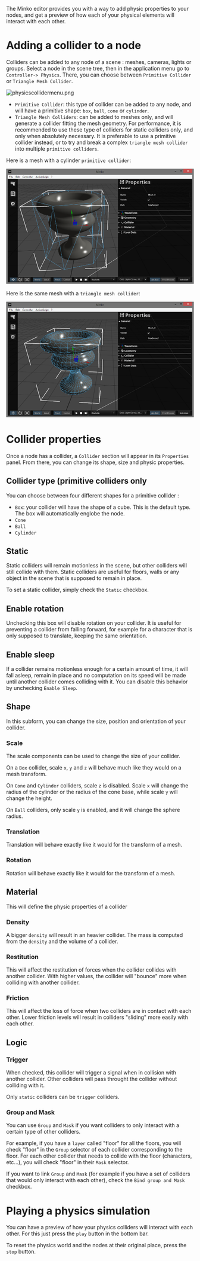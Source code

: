 The Minko editor provides you with a way to add physic properties to your nodes, and get a preview of how each of your physical elements will interact with each other.

Adding a collider to a node
===========================

Colliders can be added to any node of a scene : meshes, cameras, lights or groups. Select a node in the scene tree, then in the application menu go to `Controller-> Physics`. There, you can choose between `Primitive Collider` or `Triangle Mesh Collider`.

![](physicscollidermenu.png "physicscollidermenu.png")

-   `Primitive Collider`: this type of collider can be added to any node, and will have a primitive shape: `box`, `ball`, `cone` or `cylinder`.
-   `Triangle Mesh Colliders`: can be added to meshes only, and will generate a collider fitting the mesh geometry. For performance, it is recommended to use these type of colliders for static colliders only, and only when absolutely necessary. It is preferable to use a primitive collider instead, or to try and break a complex `triangle mesh collider` into multiple `primitive colliders`.

Here is a mesh with a cylinder `primitive collider`:

![](images/Primitivecollider.png "Images/Primitivecollider.png")

Here is the same mesh with a `triangle mesh collider`:

![](images/Trianglemeshcollider.png "images/Trianglemeshcollider.png")

Collider properties
===================

Once a node has a collider, a `Collider` section will appear in its `Properties` panel. From there, you can change its shape, size and physic properties.

Collider type (primitive colliders only
---------------------------------------

You can choose between four different shapes for a primitive collider :

-   `Box`: your collider will have the shape of a cube. This is the default type. The box will automatically englobe the node.
-   `Cone`
-   `Ball`
-   `Cylinder`

Static
------

Static colliders will remain motionless in the scene, but other colliders will still collide with them. Static colliders are useful for floors, walls or any object in the scene that is supposed to remain in place.

To set a static collider, simply check the `Static` checkbox.

Enable rotation
---------------

Unchecking this box will disable rotation on your collider. It is useful for preventing a collider from falling forward, for example for a character that is only supposed to translate, keeping the same orientation.

Enable sleep
------------

If a collider remains motionless enough for a certain amount of time, it will fall asleep, remain in place and no computation on its speed will be made until another collider comes colliding with it. You can disable this behavior by unchecking `Enable Sleep`.

Shape
-----

In this subform, you can change the size, position and orientation of your collider.

### Scale

The scale components can be used to change the size of your collider.

On a `Box` collider, scale `x`, `y` and `z` will behave much like they would on a mesh transform.

On `Cone` and `Cylinder` colliders, scale `z` is disabled. Scale `x` will change the radius of the cylinder or the radius of the cone base, while scale `y` will change the height.

On `Ball` colliders, only scale `y` is enabled, and it will change the sphere radius.

### Translation

Translation will behave exactly like it would for the transform of a mesh.

### Rotation

Rotation will behave exactly like it would for the transform of a mesh.

Material
--------

This will define the physic properties of a collider

### Density

A bigger `density` will result in an heavier collider. The mass is computed from the `density` and the volume of a collider.

### Restitution

This will affect the restitution of forces when the collider collides with another collider. With higher values, the collider will "bounce" more when colliding with another collider.

### Friction

This will affect the loss of force when two colliders are in contact with each other. Lower friction levels will result in colliders "sliding" more easily with each other.

Logic
-----

### Trigger

When checked, this collider will trigger a signal when in collision with another collider. Other colliders will pass throught the collider without colliding with it.

Only `static` colliders can be `trigger` colliders.

### Group and Mask

You can use `Group` and `Mask` if you want colliders to only interact with a certain type of other colliders.

For example, if you have a `layer` called "floor" for all the floors, you will check "floor" in the `Group` selector of each collider corresponding to the floor. For each other collider that needs to collide with the floor (characters, etc...), you will check "floor" in their `Mask` selector.

If you want to link `Group` and `Mask` (for example if you have a set of colliders that would only interact with each other), check the `Bind group and Mask` checkbox.

Playing a physics simulation
============================

You can have a preview of how your physics colliders will interact with each other. For this just press the `play` button in the bottom bar.

To reset the physics world and the nodes at their original place, press the `stop` button.

